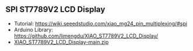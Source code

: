 ## SPI ST7789V2 LCD Display

- Tutorial: https://wiki.seeedstudio.com/xiao_mg24_pin_multiplexing/#spi
- Arduino Library: https://github.com/limengdu/XIAO_ST7789V2_LCD_Display/
-   [XIAO_ST7789V2_LCD_Display-main.zip](https://codeload.github.com/limengdu/XIAO_ST7789V2_LCD_Display/zip/refs/heads/main)
